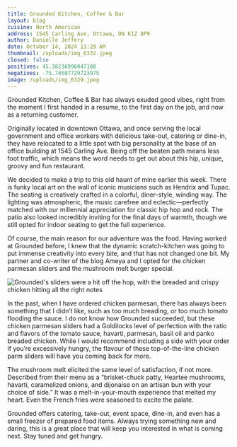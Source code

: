 ```yaml
---
title: Grounded Kitchen, Coffee & Bar
layout: blog
cuisine: North American
address: 1545 Carling Ave, Ottawa, ON K1Z 8P9
author: Danielle Jeffery
date: October 14, 2024 11:29 AM
thumbnail: /uploads/img_6332.jpeg
closed: false
positives: 45.38236996047108
negatives: -75.74507729723975
image: /uploads/img_6329.jpeg
---
```

Grounded Kitchen, Coffee & Bar has always exuded good vibes, right from the moment I first handed in a resume, to the first day on the job, and now as a returning customer.

Originally located in downtown Ottawa, and once serving the local government and office workers with delicious take-out, catering or dine-in, they have relocated to a little spot with big personality at the base of an office building at 1545 Carling Ave. Being off the beaten path means less foot traffic, which means the word needs to get out about this hip, unique, groovy and fun restaurant. 

We decided to make a trip to this old haunt of mine earlier this week. There is funky local art on the wall of iconic musicians such as Hendrix and Tupac. The seating is creatively crafted in a colorful, diner-style, winding way. The lighting was atmospheric, the music carefree and eclectic—perfectly matched with our millennial appreciation for classic hip hop and rock. The patio also looked incredibly inviting for the final days of warmth, though we still opted for indoor seating to get the full experience.

Of course, the main reason for our adventure was the food. Having worked at Grounded before, I knew that the dynamic scratch-kitchen was going to put immense creativity into every bite, and that has not changed one bit. My partner and co-writer of the blog Ameya and I opted for the chicken parmesan sliders and the mushroom melt burger special. 

![Grounded's sliders were a hit off the hop, with the breaded and crispy chicken hitting all the right notes](/uploads/img_6332.jpeg "Grounded Kitchen, Coffee & Bar")

In the past, when I have ordered chicken parmesan, there has always been something that I didn’t like, such as too much breading, or too much tomato flooding the sauce. I do not know how Grounded succeeded, but these chicken parmesan sliders had a Goldilocks level of perfection with the ratio and flavors of the tomato sauce, havarti, parmesan, basil oil and panko breaded chicken. While I would recommend including a side with your order if you’re excessively hungry, the flavour of these top-of-the-line chicken parm sliders will have you coming back for more. 

The mushroom melt elicited the same level of satisfaction, if not more. Described from their menu as a “brisket-chuck patty, Heartee mushrooms, havarti, caramelized onions, and dijonaise on an artisan bun with your choice of side.” It was a melt-in-your-mouth experience that melted my heart. Even the French fries were seasoned to excite the palate.

Grounded offers catering, take-out, event space, dine-in, and even has a small freezer of prepared food items. Always trying something new and daring, this is a great place that will keep you interested in what is coming next. Stay tuned and get hungry.